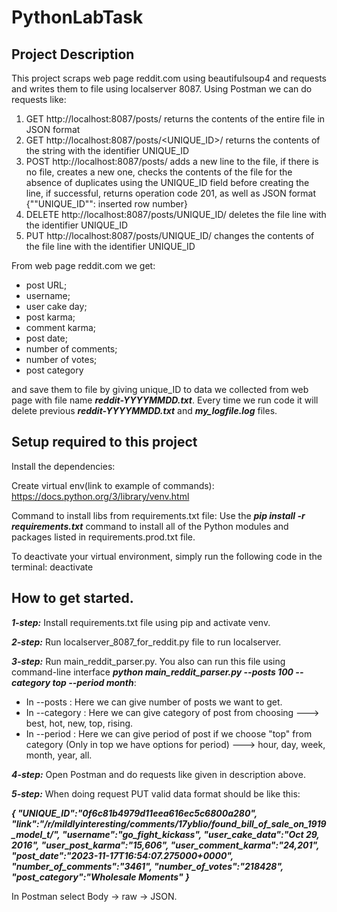# PythonLabTask

## Project Description
This project scraps web page reddit.com using beautifulsoup4 and requests and writes them to file using localserver 8087.
Using Postman we can do requests like:
1. GET http://localhost:8087/posts/ returns the contents of the entire file in JSON format
2. GET http://localhost:8087/posts/<UNIQUE_ID>/ returns the contents of the string with the identifier UNIQUE_ID
3. POST http://localhost:8087/posts/ adds a new line to the file, if there is no file, creates a new one, checks the contents of the file for the absence of duplicates using the UNIQUE_ID field before creating the line, if successful, returns operation code 201, as well as JSON format {""UNIQUE_ID"": inserted row number}
4. DELETE http://localhost:8087/posts/UNIQUE_ID/ deletes the file line with the identifier UNIQUE_ID
5. PUT http://localhost:8087/posts/UNIQUE_ID/ changes the contents of the file line with the identifier UNIQUE_ID

From web page reddit.com we get:

 - post URL;
 - username;
 - user cake day;
 - post karma;
 - comment karma;
 - post date;
 - number of comments;
 - number of votes;
 - post category

and save them to file by giving unique_ID to data we collected from web page with file name ***reddit-YYYYMMDD.txt***.
Every time we run code it will delete previous ***reddit-YYYYMMDD.txt*** and ***my_logfile.log*** files.

## Setup required to this project
Install the dependencies:

Create virtual env(link to example of commands):
https://docs.python.org/3/library/venv.html

Command to install libs from requirements.txt file:
Use the ***pip install -r requirements.txt*** command to install all of the Python modules and packages listed in requirements.prod.txt file.

To deactivate your virtual environment, simply run the following code in the terminal:
deactivate


## How to get started.

***1-step:*** Install requirements.txt file using pip and activate venv.

***2-step:*** Run localserver_8087_for_reddit.py file to run localserver.

***3-step:*** Run main_reddit_parser.py. You also can run this file using command-line interface ***python main_reddit_parser.py --posts 100 --category top --period month***:

- In --posts : Here we can give number of posts we want to get.
- In --category : Here we can give category of post from choosing ---> best, hot, new, top, rising.
- In --period : Here we can give period of post if we choose "top" from category (Only in top we have options for period) ---> hour, day, week, month, year, all.

***4-step:*** Open Postman and do requests like given in description above.

***5-step:*** When doing request PUT valid data format should be like this:

***{
"UNIQUE_ID":"0f6c81b4979d11eea616ec5c6800a280",
"link":"/r/mildlyinteresting/comments/17yblio/found_bill_of_sale_on_1919_model_t/",
"username":"go_fight_kickass",
"user_cake_data":"Oct 29, 2016",
"user_post_karma":"15,606",
"user_comment_karma":"24,201",
"post_date":"2023-11-17T16:54:07.275000+0000",
"number_of_comments":"3461",
"number_of_votes":"218428",
"post_category":"Wholesale Moments"
}***

In Postman select Body -> raw -> JSON.

